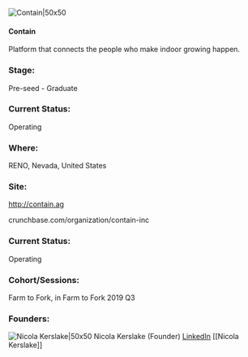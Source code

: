 

![Contain|50x50](https://res.cloudinary.com/crunchbase-production/image/upload/hqsa5uqjskpbqjqubqdw)

#### Contain
Platform that connects the people who make indoor growing happen.

### Stage: 
Pre-seed - Graduate 

### Current Status: 
Operating

### Where:
RENO, Nevada, United States

### Site:
http://contain.ag



crunchbase.com/organization/contain-inc

### Current Status: 
Operating

### Cohort/Sessions: 
Farm to Fork, in Farm to Fork 2019 Q3

### Founders: 

![Nicola Kerslake|50x50](https://s3.amazonaws.com/techstars/default-user-avatar@2x.png) Nicola Kerslake (Founder) [LinkedIn](https://linkedin.com/in/nicolakerslake) [[Nicola Kerslake]]


